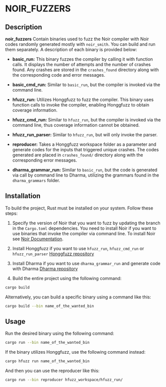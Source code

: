 # NOIR_FUZZERS

## Description
**noir_fuzzers** Contain binaries used to fuzz the Noir compiler with Noir codes randomly generated mostly with `noir_smith`. You can build and run them separately. A description of each binary is provided below:

- **basic_run:** This binary fuzzes the compiler by calling it with function calls. It displays the number of attempts and the number of crashes found. Any crashes are stored in the `crashes_found` directory along with the corresponding code and error messages.

- **basic_cmd_run:** Similar to `basic_run`, but the compiler is invoked via the command line.

- **hfuzz_run:** Utilizes Honggfuzz to fuzz the compiler. This binary uses function calls to invoke the compiler, enabling Honggfuzz to obtain coverage information.

- **hfuzz_cmd_run:** Similar to `hfuzz_run`, but the compiler is invoked via the command line, thus coverage information cannot be obtained.

- **hfuzz_run_parser:** Similar to `hfuzz_run`, but will only invoke the parser.

- **reproducer:** Takes a Honggfuzz workspace folder as a parameter and generate codes for the inputs that triggered unique crashes. The codes generated are placed in `crashes_found/` directory along with the corresponding error messages.

- **dharma_grammar_run:** Similar to `basic_run`, but the code is generated via call by command line to Dharma, utilizing the grammars found in the `dharma_grammars` folder.

## Installation
To build the project, Rust must be installed on your system. Follow these steps:

1. Specify the version of Noir that you want to fuzz by updating the branch in the `Cargo.toml` dependencies. You need to install Noir if you want to use binaries that invoke the compiler via command line. To install Noir see [Noir Documentation](https://noir-lang.org/docs/getting_started/installation/).

2. Install Honggfuzz if you want to use `hfuzz_run`, `hfuzz_cmd_run` or `hfuzz_run_parser` [Honggfuzz repository](https://github.com/google/honggfuzz)

3. Install Dharma if you want to use `dharma_grammar_run` and generate code with Dharma [Dharma repository](https://github.com/posidron/dharma)

4. Build the entire project using the following command:
```bash
cargo build
```

Alternatively, you can build a specific binary using a command like this:
```bash
cargo build --bin name_of_the_wanted_bin
```

## Usage
Run the desired binary using the following command:
```bash
cargo run --bin name_of_the_wanted_bin
```

If the binary utilizes Honggfuzz, use the following command instead:
```bash
cargo hfuzz run name_of_the_wanted_bin
```
And then you can use the reproducer like this:
```bash
cargo run --bin reproducer hfuzz_workspace/hfuzz_run/
```